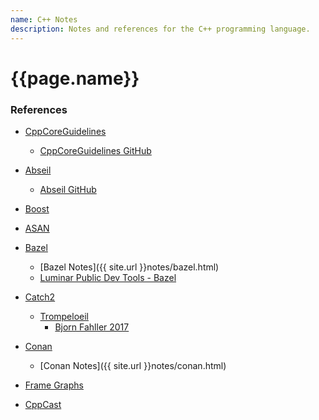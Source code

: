 ```yaml
---
name: C++ Notes
description: Notes and references for the C++ programming language.
---
```

<h1>{{page.name}}</h1>

<h3>References</h3>

- [CppCoreGuidelines](https://isocpp.github.io/CppCoreGuidelines/CppCoreGuidelines)
  - [CppCoreGuidelines GitHub](https://github.com/isocpp/CppCoreGuidelines)
- [Abseil](https://abseil.io/)
  - [Abseil GitHub](https://github.com/abseil/abseil-cpp/blob/master/README.md)
- [Boost](https://www.boost.org/)
  
- [ASAN](https://github.com/google/sanitizers/wiki/AddressSanitizer)
- [Bazel]()
  - [Bazel Notes]({{ site.url }}notes/bazel.html)
  - [Luminar Public Dev Tools - Bazel](https://github.com/luminartech/dev-tools)
- [Catch2](https://github.com/catchorg/Catch2)
  - [Trompeloeil](https://trompeloeil.github.io/)
    - [Bjorn Fahller 2017](https://www.youtube.com/watch?v=HCh6cs9nXt0)
- [Conan](https://conan.io/)
  - [Conan Notes]({{ site.url }}notes/conan.html)
- [Frame Graphs](https://brendangregg.com/flamegraphs.html)
  
- [CppCast](https://cppcast.com/)
